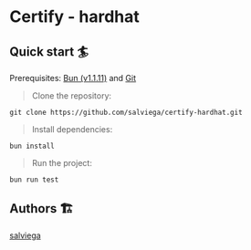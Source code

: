 # Certify - hardhat

## Quick start 🏄

Prerequisites: [Bun (v1.1.11)](https://bun.sh) and [Git](https://git-scm.com/downloads)

> Clone the repository:

```
git clone https://github.com/salviega/certify-hardhat.git
```

> Install dependencies:

```
bun install
```

> Run the project:

```
bun run test
```

## Authors 🏗

[salviega](https://github.com/salviega)
